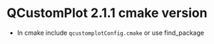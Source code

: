 # QCustomPlot 2.1.1 cmake version
 * In cmake include ```qcustomplotConfig.cmake``` or use find_package